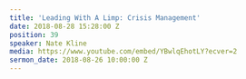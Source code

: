 ```yaml
---
title: 'Leading With A Limp: Crisis Management'
date: 2018-08-28 15:28:00 Z
position: 39
speaker: Nate Kline
media: https://www.youtube.com/embed/YBwlqEhotLY?ecver=2
sermon_date: 2018-08-26 10:00:00 Z
---
```


